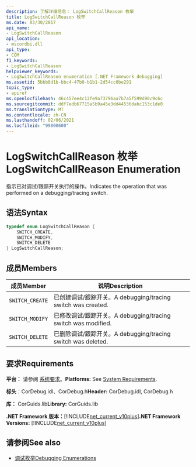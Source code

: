 ```yaml
---
description: 了解详细信息： LogSwitchCallReason 枚举
title: LogSwitchCallReason 枚举
ms.date: 03/30/2017
api_name:
- LogSwitchCallReason
api_location:
- mscordbi.dll
api_type:
- COM
f1_keywords:
- LogSwitchCallReason
helpviewer_keywords:
- LogSwitchCallReason enumeration [.NET Framework debugging]
ms.assetid: 5bbb8d1b-bbc4-47b0-b1b1-2d54cc0be291
topic_type:
- apiref
ms.openlocfilehash: 46c457ee4c12fe9a73796aa7b7a5f599d90c9c6c
ms.sourcegitcommit: ddf7edb67715a5b9a45e3dd44536dabc153c1de0
ms.translationtype: MT
ms.contentlocale: zh-CN
ms.lasthandoff: 02/06/2021
ms.locfileid: "99800600"
---
```

# <a name="logswitchcallreason-enumeration"></a><span data-ttu-id="43392-103">LogSwitchCallReason 枚举</span><span class="sxs-lookup"><span data-stu-id="43392-103">LogSwitchCallReason Enumeration</span></span>

<span data-ttu-id="43392-104">指示已对调试/跟踪开关执行的操作。</span><span class="sxs-lookup"><span data-stu-id="43392-104">Indicates the operation that was performed on a debugging/tracing switch.</span></span>  
  
## <a name="syntax"></a><span data-ttu-id="43392-105">语法</span><span class="sxs-lookup"><span data-stu-id="43392-105">Syntax</span></span>  
  
```cpp  
typedef enum LogSwitchCallReason {  
    SWITCH_CREATE,  
    SWITCH_MODIFY,  
    SWITCH_DELETE  
} LogSwitchCallReason;  
```  
  
## <a name="members"></a><span data-ttu-id="43392-106">成员</span><span class="sxs-lookup"><span data-stu-id="43392-106">Members</span></span>  
  
|<span data-ttu-id="43392-107">成员</span><span class="sxs-lookup"><span data-stu-id="43392-107">Member</span></span>|<span data-ttu-id="43392-108">说明</span><span class="sxs-lookup"><span data-stu-id="43392-108">Description</span></span>|  
|------------|-----------------|  
|`SWITCH_CREATE`|<span data-ttu-id="43392-109">已创建调试/跟踪开关。</span><span class="sxs-lookup"><span data-stu-id="43392-109">A debugging/tracing switch was created.</span></span>|  
|`SWITCH_MODIFY`|<span data-ttu-id="43392-110">已修改调试/跟踪开关。</span><span class="sxs-lookup"><span data-stu-id="43392-110">A debugging/tracing switch was modified.</span></span>|  
|`SWITCH_DELETE`|<span data-ttu-id="43392-111">已删除调试/跟踪开关。</span><span class="sxs-lookup"><span data-stu-id="43392-111">A debugging/tracing switch was deleted.</span></span>|  
  
## <a name="requirements"></a><span data-ttu-id="43392-112">要求</span><span class="sxs-lookup"><span data-stu-id="43392-112">Requirements</span></span>  

 <span data-ttu-id="43392-113">**平台：** 请参阅 [系统要求](../../get-started/system-requirements.md)。</span><span class="sxs-lookup"><span data-stu-id="43392-113">**Platforms:** See [System Requirements](../../get-started/system-requirements.md).</span></span>  
  
 <span data-ttu-id="43392-114">**标头**：CorDebug.idl、CorDebug.h</span><span class="sxs-lookup"><span data-stu-id="43392-114">**Header:** CorDebug.idl, CorDebug.h</span></span>  
  
 <span data-ttu-id="43392-115">**库：** CorGuids.lib</span><span class="sxs-lookup"><span data-stu-id="43392-115">**Library:** CorGuids.lib</span></span>  
  
 <span data-ttu-id="43392-116">**.NET Framework 版本：**[!INCLUDE[net_current_v10plus](../../../../includes/net-current-v10plus-md.md)]</span><span class="sxs-lookup"><span data-stu-id="43392-116">**.NET Framework Versions:** [!INCLUDE[net_current_v10plus](../../../../includes/net-current-v10plus-md.md)]</span></span>  
  
## <a name="see-also"></a><span data-ttu-id="43392-117">请参阅</span><span class="sxs-lookup"><span data-stu-id="43392-117">See also</span></span>

- [<span data-ttu-id="43392-118">调试枚举</span><span class="sxs-lookup"><span data-stu-id="43392-118">Debugging Enumerations</span></span>](debugging-enumerations.md)
